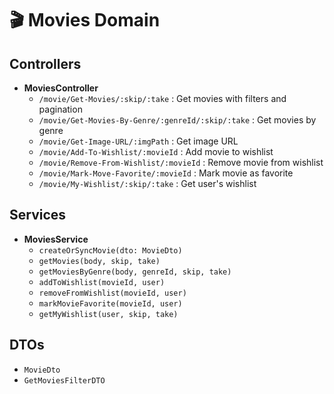 # 🎬 Movies Domain

## Controllers
- **MoviesController**  
  - `/movie/Get-Movies/:skip/:take` : Get movies with filters and pagination  
  - `/movie/Get-Movies-By-Genre/:genreId/:skip/:take` : Get movies by genre  
  - `/movie/Get-Image-URL/:imgPath` : Get image URL  
  - `/movie/Add-To-Wishlist/:movieId` : Add movie to wishlist  
  - `/movie/Remove-From-Wishlist/:movieId` : Remove movie from wishlist  
  - `/movie/Mark-Move-Favorite/:movieId` : Mark movie as favorite  
  - `/movie/My-Wishlist/:skip/:take` : Get user's wishlist

## Services
- **MoviesService**  
  - `createOrSyncMovie(dto: MovieDto)`  
  - `getMovies(body, skip, take)`  
  - `getMoviesByGenre(body, genreId, skip, take)`  
  - `addToWishlist(movieId, user)`  
  - `removeFromWishlist(movieId, user)`  
  - `markMovieFavorite(movieId, user)`  
  - `getMyWishlist(user, skip, take)`

## DTOs
- `MovieDto`
- `GetMoviesFilterDTO`